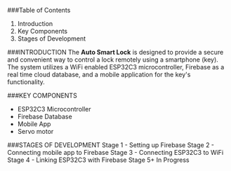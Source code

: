 ###Table of Contents
1. Introduction
2. Key Components
3. Stages of Development

###INTRODUCTION
The **Auto Smart Lock** is designed to provide a secure and convenient way to control a lock remotely using a smartphone (key). The system utilizes a WiFi enabled ESP32C3 microcontroller, Firebase as a real time cloud database, and a mobile application for the key's functionality. 

###KEY COMPONENTS
* ESP32C3 Microcontroller
* Firebase Database
* Mobile App
* Servo motor

###STAGES OF DEVELOPMENT
Stage 1 - Setting up Firebase
Stage 2 - Connecting mobile app to Firebase
Stage 3 - Connecting ESP32C3 to WiFi
Stage 4 - Linking ESP32C3 with Firebase
Stage 5+ In Progress